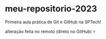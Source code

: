 # meu-repositorio-2023
Primeira aula prática de Git e GitHub na SPTech!

alteração feita no remoto (direto no GitHub) :zap:
